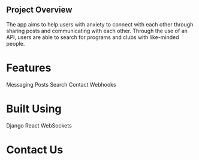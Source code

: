 ## Project Overview 
The app aims to help users with anxiety to connect with each other through sharing posts and communicating with each other. Through the use of an API, users are able to search for programs and clubs with like-minded people. 

# Features 

Messaging 
Posts
Search 
Contact
Webhooks

# Built Using

Django 
React 
WebSockets 

# Contact Us
